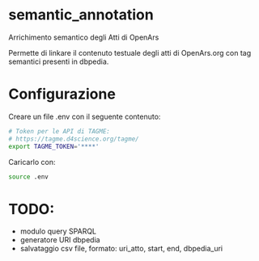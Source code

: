 # semantic_annotation
Arrichimento semantico degli Atti di OpenArs 

Permette di linkare il contenuto testuale degli atti di OpenArs.org con tag semantici presenti in dbpedia.

# Configurazione
Creare un file .env con il seguente contenuto:

``` bash
# Token per le API di TAGME:
# https://tagme.d4science.org/tagme/
export TAGME_TOKEN='****'
```

Caricarlo con: 
``` bash
source .env
``` 

# TODO:
- modulo query SPARQL
- generatore URI dbpedia
- salvataggio csv file, formato: uri_atto, start, end, dbpedia_uri
